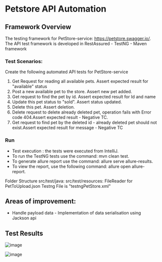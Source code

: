 # Petstore API Automation 

## Framework Overview

The testing framework for PetStore-service: https://petstore.swagger.io/.
The API test framework is developed in RestAssured - TestNG - Maven framework

### Test Scenarios:

Create the following automated API tests for PetStore-service

1. Get Request for reading all available pets. Assert expected result for "available" status
2. Post a new available pet to the store. Assert new pet added.
3. Get request to find the pet by id. Assert expected result for Id and name
4. Update this pet status to "sold". Assert status updated.
5. Delete this pet. Assert deletion.
6. Delete request to delete already deleted pet, operation fails with Error code 404.Assert expected result - Negative TC. 
7. Get request to find pet by the deleted id - already deleted pet should not exist.Assert expected result for message - Negative TC

### Run

- Test execution : the tests were executed from IntelliJ.
- To run the TestNG tests use the command: mvn clean test.
- To generate allure report use the command: allure serve allure-results.
- To view the report, use the following command: allure open allure-report.

Folder Structure src/test/java: src/test/resources: FileReader for PetToUpload.json
Testng File is "testngPetStore.xml"
 

## Areas of improvement: 
- Handle payload data - Implementation of data serialisation using Jackson api

## Test Results

![image](https://github.com/user-attachments/assets/a8a116b4-3cf8-42c7-9728-8ffb25df5af2)

![image](https://github.com/user-attachments/assets/63668060-ecb0-4390-a9f4-ecfec0c5530c)
